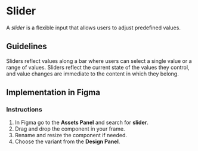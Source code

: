 # Slider

A _slider_ is a flexible input that allows users to adjust predefined values.

## Guidelines

Sliders reflect values along a bar where users can select a single value or a range of values. Sliders reflect the current state of the values they control, and value changes are immediate to the content in which they belong.

## Implementation in Figma

### Instructions

1. In Figma go to the **Assets Panel** and search for **slider**.
2. Drag and drop the component in your frame.
3. Rename and resize the component if needed.
4. Choose the variant from the **Design Panel**.

